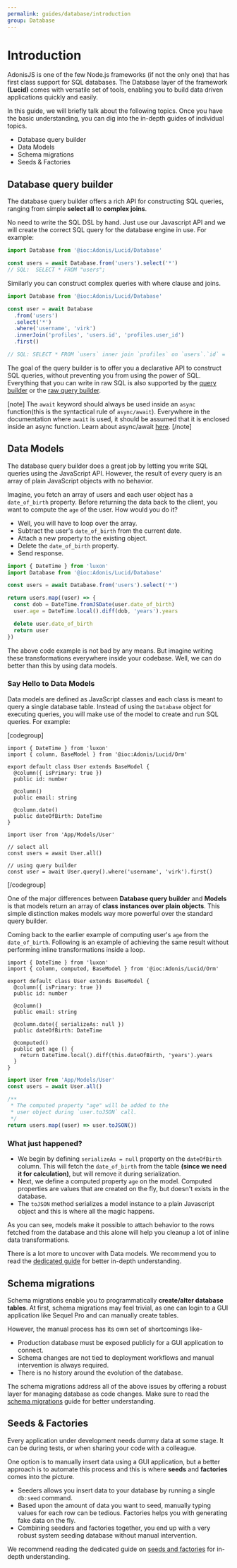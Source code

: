 ```yaml
---
permalink: guides/database/introduction
group: Database
---
```


# Introduction

AdonisJS is one of the few Node.js frameworks (if not the only one) that has first class support for SQL databases. The Database layer of the framework **(Lucid)** comes with versatile set of tools, enabling you to build data driven applications quickly and easily.

In this guide, we will briefly talk about the following topics. Once you have the basic understanding, you can dig into the in-depth guides of individual topics.

- Database query builder
- Data Models
- Schema migrations
- Seeds & Factories

## Database query builder
The database query builder offers a rich API for constructing SQL queries, ranging from simple **select all** to **complex joins**.

No need to write the SQL DSL by hand. Just use our Javascript API and we will create the correct SQL query for the database engine in use. For example:

```ts
import Database from '@ioc:Adonis/Lucid/Database'

const users = await Database.from('users').select('*')
// SQL:  SELECT * FROM "users";
```

Similarly you can construct complex queries with where clause and joins.

```ts
import Database from '@ioc:Adonis/Lucid/Database'

const user = await Database
  .from('users')
  .select('*')
  .where('username', 'virk')
  .innerJoin('profiles', 'users.id', 'profiles.user_id')
  .first()

// SQL: SELECT * FROM `users` inner join `profiles` on `users`.`id` = `profiles`.`user_id` where `username` = ? limit ?
```

The goal of the query builder is to offer you a declarative API to construct SQL queries, without preventing you from using the power of SQL. Everything that you can write in raw SQL is also supported by the [query builder](/guides/database/query-builder) or the [raw query builder](/guides/database/query-builder#executing-raw-queries).

[note]
The `await` keyword should always be used inside an `async` function(this is the syntactical rule of `async/await`). Everywhere in the documentation where `await` is used, it should be assumed that it is enclosed inside an async function. Learn about async/await [here](https://javascript.info/async-await).
[/note]

## Data Models
The database query builder does a great job by letting you write SQL queries using the JavaScript API. However, the result of every query is an array of plain JavaScript objects with no behavior.

Imagine, you fetch an array of users and each user object has a `date_of_birth` property. Before returning the data back to the client, you want to compute the `age` of the user. How would you do it?

- Well, you will have to loop over the array.
- Subtract the user's `date_of_birth` from the current date.
- Attach a new property to the existing object.
- Delete the `date_of_birth` property.
- Send response.

```ts
import { DateTime } from 'luxon'
import Database from '@ioc:Adonis/Lucid/Database'

const users = await Database.from('users').select('*')

return users.map((user) => {
  const dob = DateTime.fromJSDate(user.date_of_birth)
  user.age = DateTime.local().diff(dob, 'years').years

  delete user.date_of_birth
  return user
})
```

The above code example is not bad by any means. But imagine writing these transformations everywhere inside your codebase. Well, we can do better than this by using data models.

### Say Hello to Data Models
Data models are defined as JavaScript classes and each class is meant to query a single database table. Instead of using the `Database` object for executing queries, you will make use of the model to create and run SQL queries. For example:

[codegroup]

```ts{}{Defining Model}
import { DateTime } from 'luxon'
import { column, BaseModel } from '@ioc:Adonis/Lucid/Orm'

export default class User extends BaseModel {
  @column({ isPrimary: true })
  public id: number

  @column()
  public email: string

  @column.date()
  public dateOfBirth: DateTime
}
```

```ts{}{Using Model}
import User from 'App/Models/User'

// select all
const users = await User.all()

// using query builder
const user = await User.query().where('username', 'virk').first()
```
[/codegroup]

One of the major differences between **Database query builder** and **Models** is that models return an array of **class instances over plain objects**. This simple distinction makes models way more powerful over the standard query builder.

Coming back to the earlier example of computing user's `age` from the `date_of_birth`. Following is an example of achieving the same result without performing inline transformations inside a loop.

```ts{11,14-17}{}
import { DateTime } from 'luxon'
import { column, computed, BaseModel } from '@ioc:Adonis/Lucid/Orm'

export default class User extends BaseModel {
  @column({ isPrimary: true })
  public id: number

  @column()
  public email: string

  @column.date({ serializeAs: null })
  public dateOfBirth: DateTime

  @computed()
  public get age () {
    return DateTime.local().diff(this.dateOfBirth, 'years').years
  }
}
```

```ts
import User from 'App/Models/User'
const users = await User.all()

/**
 * The computed property "age" will be added to the
 * user object during `user.toJSON` call.
 */
return users.map((user) => user.toJSON())
```

### What just happened?
- We begin by defining `serializeAs = null` property on the `dateOfBirth` column. This will fetch the `date_of_birth` from the table **(since we need it for calculation)**, but will remove it during serialization.
- Next, we define a computed property `age` on the model. Computed properties are values that are created on the fly, but doesn't exists in the database.
- The `toJSON` method serializes a model instance to a plain Javascript object and this is where all the magic happens.

As you can see, models make it possible to attach behavior to the rows fetched from the database and this alone will help you cleanup a lot of inline data transformations.

There is a lot more to uncover with Data models. We recommend you to read the [dedicated guide](/guides/models/introduction) for better in-depth understanding.

## Schema migrations
Schema migrations enable you to programmatically **create/alter database tables**. At first, schema migrations may feel trivial, as one can login to a GUI application like Sequel Pro and can manually create tables.

However, the manual process has its own set of shortcomings like-

- Production database must be exposed publicly for a GUI application to connect.
- Schema changes are not tied to deployment workflows and manual intervention is always required.
- There is no history around the evolution of the database.

The schema migrations address all of the above issues by offering a robust layer for managing database as code changes. Make sure to read the [schema migrations](/guides/database/migrations) guide for better understanding. 

## Seeds & Factories
Every application under development needs dummy data at some stage. It can be during tests, or when sharing your code with a colleague. 

One option is to manually insert data using a GUI application, but a better approach is to automate this process and this is where **seeds** and **factories** comes into the picture.

- Seeders allows you insert data to your database by running a single `db:seed` command.
- Based upon the amount of data you want to seed, manually typing values for each row can be tedious. Factories helps you with generating fake data on the fly.
- Combining seeders and factories together, you end up with a very robust system seeding database without manual intervention.

We recommend reading the dedicated guide on [seeds and factories](/guides/database/seeds) for in-depth understanding.
